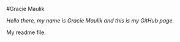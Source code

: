 #Gracie Maulik

_Hello there, my name is Gracie Maulik and this is my GitHub page._

My readme file.

